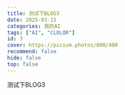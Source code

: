 ```yaml
---
title: 测试下BLOG3
date: 2025-03-15
categories: 我的AI
tags: ["AI", "CLOLOR"]
id: 3
cover: https://picsum.photos/800/400
recommend: false
hide: false
top: false
---
```


测试下BLOG3